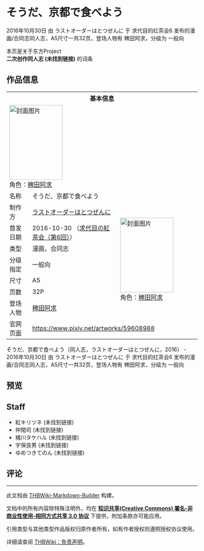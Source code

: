 # そうだ、京都で食べよう

<!-- source html: G:\repos\THBWiki-Markdown-Builder\THBWikiMarkdown\Temp\main\a\a0\ns0%3A%E3%81%9D%E3%81%86%E3%81%A0%E3%80%81%E4%BA%AC%E9%83%BD%E3%81%A7%E9%A3%9F%E3%81%B9%E3%82%88%E3%81%86.html -->

2016年10月30日 由 ラストオーダーはとつぜんに 于 求代目的红茶会6 发布的漫画/合同志同人志，A5尺寸一共32页，登场人物有 稗田阿求，分级为 一般向

本页是关于东方Project  
 **二次创作同人志 (未找到链接)** 的词条

## 作品信息

<table><tbody><tr><th colspan="3">基本信息</th></tr><tr><td class="cover-artwork-mobile" colspan="2"><a href="./文件-そうだ、京都で食べよう封面.jpg.md" class="image" title="封面图片"><img alt="封面图片" src="https://upload.thwiki.cc/thumb/7/75/%E3%81%9D%E3%81%86%E3%81%A0%E3%80%81%E4%BA%AC%E9%83%BD%E3%81%A7%E9%A3%9F%E3%81%B9%E3%82%88%E3%81%86%E5%B0%81%E9%9D%A2.jpg/140px-%E3%81%9D%E3%81%86%E3%81%A0%E3%80%81%E4%BA%AC%E9%83%BD%E3%81%A7%E9%A3%9F%E3%81%B9%E3%82%88%E3%81%86%E5%B0%81%E9%9D%A2.jpg" decoding="async" loading="lazy" width="140" height="196" srcset="https://upload.thwiki.cc/thumb/7/75/%E3%81%9D%E3%81%86%E3%81%A0%E3%80%81%E4%BA%AC%E9%83%BD%E3%81%A7%E9%A3%9F%E3%81%B9%E3%82%88%E3%81%86%E5%B0%81%E9%9D%A2.jpg/210px-%E3%81%9D%E3%81%86%E3%81%A0%E3%80%81%E4%BA%AC%E9%83%BD%E3%81%A7%E9%A3%9F%E3%81%B9%E3%82%88%E3%81%86%E5%B0%81%E9%9D%A2.jpg 1.5x, https://upload.thwiki.cc/thumb/7/75/%E3%81%9D%E3%81%86%E3%81%A0%E3%80%81%E4%BA%AC%E9%83%BD%E3%81%A7%E9%A3%9F%E3%81%B9%E3%82%88%E3%81%86%E5%B0%81%E9%9D%A2.jpg/279px-%E3%81%9D%E3%81%86%E3%81%A0%E3%80%81%E4%BA%AC%E9%83%BD%E3%81%A7%E9%A3%9F%E3%81%B9%E3%82%88%E3%81%86%E5%B0%81%E9%9D%A2.jpg 2x" data-file-width="856" data-file-height="1200"></a><div class="cover-char">角色：<a href="./稗田阿求.md" title="稗田阿求">稗田阿求</a></div></td>
</tr><tr><td class="label">名称</td><td colspan="2"> そうだ、京都で食べよう </td></tr><tr><td class="label">制作方</td><td><a href="./ラストオーダーはとつぜんに.md" title="ラストオーダーはとつぜんに">ラストオーダーはとつぜんに</a></td><td class="cover-artwork" rowspan="7" style="min-width:196px;"><a href="./文件-そうだ、京都で食べよう封面.jpg.md" class="image" title="封面图片"><img alt="封面图片" src="https://upload.thwiki.cc/thumb/7/75/%E3%81%9D%E3%81%86%E3%81%A0%E3%80%81%E4%BA%AC%E9%83%BD%E3%81%A7%E9%A3%9F%E3%81%B9%E3%82%88%E3%81%86%E5%B0%81%E9%9D%A2.jpg/140px-%E3%81%9D%E3%81%86%E3%81%A0%E3%80%81%E4%BA%AC%E9%83%BD%E3%81%A7%E9%A3%9F%E3%81%B9%E3%82%88%E3%81%86%E5%B0%81%E9%9D%A2.jpg" decoding="async" loading="lazy" width="140" height="196" srcset="https://upload.thwiki.cc/thumb/7/75/%E3%81%9D%E3%81%86%E3%81%A0%E3%80%81%E4%BA%AC%E9%83%BD%E3%81%A7%E9%A3%9F%E3%81%B9%E3%82%88%E3%81%86%E5%B0%81%E9%9D%A2.jpg/210px-%E3%81%9D%E3%81%86%E3%81%A0%E3%80%81%E4%BA%AC%E9%83%BD%E3%81%A7%E9%A3%9F%E3%81%B9%E3%82%88%E3%81%86%E5%B0%81%E9%9D%A2.jpg 1.5x, https://upload.thwiki.cc/thumb/7/75/%E3%81%9D%E3%81%86%E3%81%A0%E3%80%81%E4%BA%AC%E9%83%BD%E3%81%A7%E9%A3%9F%E3%81%B9%E3%82%88%E3%81%86%E5%B0%81%E9%9D%A2.jpg/279px-%E3%81%9D%E3%81%86%E3%81%A0%E3%80%81%E4%BA%AC%E9%83%BD%E3%81%A7%E9%A3%9F%E3%81%B9%E3%82%88%E3%81%86%E5%B0%81%E9%9D%A2.jpg 2x" data-file-width="856" data-file-height="1200"></a><div class="cover-char">角色：<a href="./稗田阿求.md" title="稗田阿求">稗田阿求</a></div></td>
</tr><tr><td class="label">首发日期</td><td>2016-10-30&#160;（<a href="/展会作品列表?e=%E6%B1%82%E4%BB%A3%E7%9B%AE%E7%9A%84%E7%BA%A2%E8%8C%B6%E4%BC%9A%236">求代目の紅茶会（第6回）</a>）</td></tr><tr><td class="label">类型</td><td>漫画，合同志</td></tr><tr><td class="label">分级指定</td><td>一般向</td></tr><tr><td class="label">尺寸</td><td>A5</td></tr><tr><td class="label">页数</td><td>32P</td></tr><tr><td class="label">登场人物</td><td><a href="./稗田阿求.md" title="稗田阿求">稗田阿求</a></td></tr>
<tr><td class="label">官网页面</td><td colspan="2"><a rel="nofollow" class="external free" href="https://www.pixiv.net/artworks/59608988">https://www.pixiv.net/artworks/59608988</a></td></tr></tbody></table>

そうだ、京都で食べよう（同人志，ラストオーダーはとつぜんに，2016） - 2016年10月30日 由 ラストオーダーはとつぜんに 于 求代目的红茶会6 发布的漫画/合同志同人志，A5尺寸一共32页，登场人物有 稗田阿求，分级为 一般向

## 预览

## Staff
- 紅キリツネ (未找到链接)
- 仲間司 (未找到链接)
- 橘川タケハル (未找到链接)
- 宇保良男 (未找到链接)
- ゆめつきてのん (未找到链接)


## 评论




---

此文档由 [THBWiki-Markdown-Builder](https://github.com/Delsin-Yu/THBWiki-Markdown-Builder) 构建。

文档中的所有内容除特殊注明外，均在 [**知识共享(Creative Commons) 署名-非商业性使用-相同方式共享 3.0 协议**](https://creativecommons.org/licenses/by-sa/3.0/deed.zh-hans) 下提供，附加条款亦可能应用。

引用类型与其他类型作品版权归原作者所有，如有作者授权则遵照授权协议使用。

详细请查阅 [THBWiki：免责声明](https://thbwiki.cc/THBWiki:%E5%85%8D%E8%B4%A3%E5%A3%B0%E6%98%8E)。

